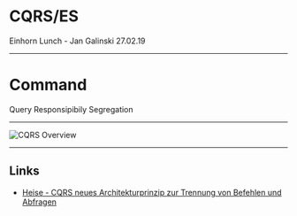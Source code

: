 <!-- .slide: data-background="#000000" -->

# CQRS/ES

Einhorn Lunch - Jan Galinski 27.02.19

---

# **C**ommand
Query
Responsipibily
Segregation

---

![CQRS Overview](https://heise.cloudimg.io/width/610/q80.png-lossy-80.webp-lossy-80.foil1/_www-heise-de_/developer/imgs/06/9/7/9/0/2/0/abb2-8f91b55dc4f69adb.png)

---

## Links

* [Heise - CQRS neues Architekturprinzip zur Trennung von Befehlen und Abfragen](https://www.heise.de/developer/artikel/CQRS-neues-Architekturprinzip-zur-Trennung-von-Befehlen-und-Abfragen-1797489.html)
